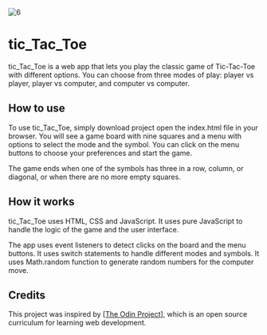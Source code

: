 ![6](https://github.com/Kotovar/tic_Tac_Toe/assets/77914431/b88911f9-2f0a-43e2-a875-40ce96b6700a)


# tic_Tac_Toe

tic_Tac_Toe is a web app that lets you play the classic game of Tic-Tac-Toe with different options. You can choose from three modes of play: player vs player, player vs computer, and computer vs computer.

## How to use

To use tic_Tac_Toe, simply download project open the index.html file in your browser. You will see a game board with nine squares and a menu with options to select the mode and the symbol. You can click on the menu buttons to choose your preferences and start the game.

The game ends when one of the symbols has three in a row, column, or diagonal, or when there are no more empty squares.

## How it works

tic_Tac_Toe uses HTML, CSS and JavaScript. It uses pure JavaScript to handle the logic of the game and the user interface. 

The app uses event listeners to detect clicks on the board and the menu buttons. It uses switch statements to handle different modes and symbols. It uses Math.random function to generate random numbers for the computer move.

## Credits

This project was inspired by [[The Odin Project](https://www.theodinproject.com/lessons/node-path-javascript-tic-tac-toe)], which is an open source curriculum for learning web development.
